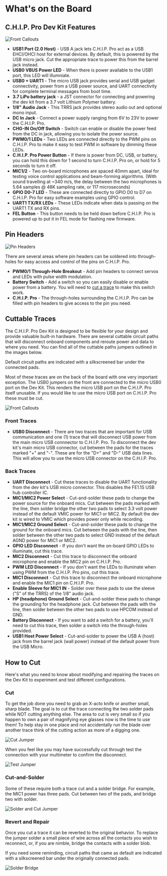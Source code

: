# What's on the Board

## C.H.I.P. Pro Dev Kit Features

![Front Callouts](/images/frontCallout.jpg)

* **USB1 Port (2.0 Host)** - USB A jack lets C.H.I.P. Pro act as a USB EHCI/OHCI host for external devices. By default, this is powered by the USB micro jack. Cut the appropriate trace to power this from the barrel jack instead. 
* **USB0 VBUS Power LED** - When there is power available to the USB1 port, this LED will illumniate.
* **USB0 + UART1** - The micro USB jack provides serial and USB gadget connectivity, power from a USB power source, and UART connectivity for complete terminal messages from boot time.
* **3.7 LiPo battery jack** - a JST connector for connecting and powering the dev kit from a 3.7 volt Lithium Polymer battery.
* **1/8" Audio Jack** - This TRRS jack provides stereo audio out and optional mono input.
* **DC In Jack** - Connect a power supply ranging from 6V to 23V to power the C.H.I.P. Pro.
* **CHG-IN On/Off Switch** - Switch can enable or disable the power feed from the DC in jack, allowing you to isolate the power source.
* **PWM0/1 LEDs** - Two LEDs are connected directly to the PWM pins on C.H.I.P. Pro to make it easy to test PWM in software by dimming these LEDs.
* **C.H.I.P. Pro Power Button** - If there is power from DC, USB, or battery, you can hold this down for 1 second to turn C.H.I.P. Pro on, or hold for 5 seconds to turn it off.
* **MIC1/2** - Two on-board microphones are spaced 40mm apart, ideal for testing voice control applications and beam-forming algorithms. (With sound travelling at ~340 m/s, the delay between the two microphones is 5.64 samples @ 48K sampling rate, or 117 microseconds)
* **GPIO D0-7 LED** - These are connected directly to GPIO D0 to D7 on C.H.I.P. Pro for easy software examples using GPIO control.
* **UART1 TX/RX LEDs** - These LEDs indicate when data is passing on the UART1 TX and RX pins.
* **FEL Button** - This button needs to be held down before C.H.I.P. Pro is powered up to put it in FEL mode for flashing new firmware.

## Pin Headers

![Pin Headers](/images/ThruHoles.jpg)

There are several areas where pin headers can be soldered into through-holes for easy access and control of the pins on C.H.I.P. Pro.

* **PWM0/1 Through-Hole Breakout** - Add pin headers to connect servos and LEDs with pulse width modulation.
* **Battery Switch** - Add a switch so you can easily disable or enable power from a battery. You will need to [cut a trace](#back-traces) to make this switch work. 
* **C.H.I.P. Pro** - The through-holes surrounding the C.H.I.P. Pro can be filled with pin headers to give access to the pin you need.

## Cuttable Traces

The C.H.I.P. Pro Dev Kit is designed to be flexible for your design and provide valuable built-in hardware. There are several cuttable circuit paths that will disconnect onboard components and reroute power and data to where you need. You can find all of the cuttable paths jumpers outlined in the images below.

Default circuit paths are indicated with a silkscreened bar under the connected pads. 

Most of these traces are on the back of the board with one very important exception. The USB0 jumpers on the front are connected to the micro USB0 port on the Dev Kit. This renders the micro USB port on the C.H.I.P. Pro itself unusable. If you would like to use the micro USB port on C.H.I.P. Pro these must be cut. 

![Front Callouts](/images/cutJumpers.jpg)

### Front Traces

* **USB0 Disconnect** - There are two traces that are important for USB communication and one (1) trace that will disconnect USB power from the main micro USB connnector to C.H.I.P. Pro. To disconnect the dev kit's main micro USB connector, cut between the pads for the traces marked "+" and "-". These are for the "D+" and "D-" USB data lines. This will allow you to use the micro USB connector on the C.H.I.P. Pro.

### Back Traces

* **UART Disconnect** - Cut these traces to disable the UART functionality from the dev kit's USB micro connector. This disables the FE1.1S USB hub controller IC.
* **MIC1/MIC2 Power Select** - Cut-and-solder these pads to change the power source for the onboard mics. Cut between the pads marked with the line, then solder bridge the other two pads to select 3.3 volt power instead of the default VMIC power for MIC1 or MIC2. By default the dev kit is wired to VMIC which provides power only while recording. 
* **MIC1/MIC2 Ground Select** - Cut-and-solder these pads to change the ground for the onboard mics. Cut between the pads with the line, then solder between the other two pads to select GND instead of the default AGND power for MIC1 or MIC2.
* **GPIO LED Disconnect** - If you don't want the on-board GPIO LEDs to illuminate, cut this trace.
* **MIC2 Disconnect** - Cut this trace to disconnect the onboard microphone and enable the MIC2 pin on C.H.I.P. Pro.
* **PWM LED Disconnect** - If you don't want the LEDs to illuminate when using PWM from the C.H.I.P. Pro pins, cut this trace. 
* **MIC1 Disconnect** - Cut this trace to disconnect the onboard microphone and enable the MIC1 pin on C.H.I.P. Pro.
* **Enable Sleeve for MIC1 IN** - Solder over these pads to use the sleeve ("S" of the TRRS) of the 1/8" audio jack.
* **HP (headphone) Ground Select** - Cut-and-solder these pads to change the grounding for the headphone jack. Cut between the pads with the line, then solder between the other two pads to use HPCOM instead of GND.
* **Battery Disconnect** - If you want to add a switch for a battery, you'll need to cut this trace, then solder a switch into the through-holes provided.
* **USB1 Host Power Select** - Cut-and-solder to power the USB A (host) jack from the barrel jack (wall power) instead of the default power from the USB Micro. 

## How to Cut

Here's what you need to know about modifying and repairing the traces on the Dev Kit to experiment and test different configurations.

### Cut 
To get the job done you need to grab an X-acto knife or another small, sharp blade. The goal is to cut the trace connecting the two solder pads while NOT cutting anything else. The area to cut is very small so if you happen to own a pair of magnifying eye glasses now is the time to use them! To help stay in one place and not accidentally run the blade over another trace think of the cutting action as more of a digging one. 

![Cut Jumper](/images/traces_cut.jpg)

When you feel like you may have successfully cut through test the connection with your multimeter to confirm the disconnect.
 	
![Test Jumper](/images/traces_test.jpg)

### Cut-and-Solder
Some of these require both a trace cut and a solder bridge. For example, the MIC1 power has three pads. Cut between two of the pads, and bridge two with solder.

![Solder and Cut Jumper](/images/traces_solderCutHand.jpg)

### Revert and Repair
Once you cut a trace it can be reverted to the original behavior. To replace the jumper solder a small piece of wire across all the contacts you wish to reconnect, or, if you are nimble, bridge the contacts with a solder blob.

If you need some reminding, circuit paths that came as default are indicated with a silkscreened bar under the originally connected pads.

![Solder Bridge](/images/traces_solderBridge.jpg)
